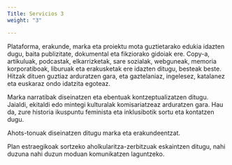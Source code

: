 ```yaml
---
Title: Servicios 3
weight: "3"

---
```

Plataforma, erakunde, marka eta proiektu mota guztietarako edukia idazten dugu, baita publizitate, dokumental eta fikziorako gidoiak ere. Copy-a, artikuluak, podcastak, elkarrizketak, sare sozialak, webguneak, memoria korporatiboak, liburuak eta erakusketak ere idazten ditugu, besteak beste. Hitzak dituen guztiaz arduratzen gara, eta gaztelaniaz, ingelesez, katalanez eta euskaraz ondo idatzita egoteaz.

Marka narratibak diseinatzen eta ebentuak kontzeptualizatzen ditugu. Jaialdi, ekitaldi edo mintegi kulturalak komisariatzeaz arduratzen gara. Hau da, zure historia ikuspuntu feminista eta inklusibotik sortu eta kontatzen dugu.

Ahots-tonuak diseinatzen ditugu marka eta erakundeentzat.

Plan estraegikoak sortzeko aholkularitza-zerbitzuak eskaintzen ditugu, nahi duzuna nahi duzun moduan komunikatzen laguntzeko.
